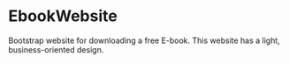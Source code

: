 # EbookWebsite
Bootstrap website for downloading a free E-book. This website has a light, business-oriented design.
